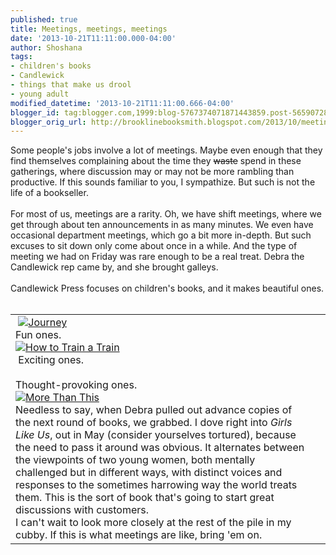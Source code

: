 ```yaml
---
published: true
title: Meetings, meetings, meetings
date: '2013-10-21T11:11:00.000-04:00'
author: Shoshana
tags:
- children's books
- Candlewick
- things that make us drool
- young adult
modified_datetime: '2013-10-21T11:11:00.666-04:00'
blogger_id: tag:blogger.com,1999:blog-5767374071871443859.post-5659072808204540195
blogger_orig_url: http://brooklinebooksmith.blogspot.com/2013/10/meetings-meetings-meetings.html
---
```


Some people's jobs involve a lot of meetings. Maybe even enough that they find themselves complaining about the time they <strike>waste</strike> spend in these gatherings, where discussion may or may not be more rambling than productive. If this sounds familiar to you, I sympathize. But such is not the life of a bookseller.<br /><br />For most of us, meetings are a rarity. Oh, we have shift meetings, where we get through about ten announcements in as many minutes. We even have occasional department meetings, which go a bit more in-depth. But such excuses to sit down only come about once in a while. And the type of meeting we had on Friday was rare enough to be a real treat. Debra the Candlewick rep came by, and she brought galleys.<br /><br />Candlewick Press focuses on children's books, and it makes beautiful ones.<br /><br /><table id="aba-search-results-table"><tbody><tr><td valign="top"><div class="abaproduct-image">&nbsp;<a href="http://www.brooklinebooksmith-shop.com/book/v/9780763660536"><img src="http://images.booksense.com/images/books/536/660/FC9780763660536.JPG" title="Journey" /></a></div><div class="abaproduct-image"></div><div class="abaproduct-image">Fun ones. </div><div class="abaproduct-image"></div><div class="abaproduct-image"><a href="http://www.brooklinebooksmith-shop.com/book/v/9780763663070"><img src="http://images.booksense.com/images/books/070/663/FC9780763663070.JPG" title="How to Train a Train" /></a>&nbsp;</div><div class="abaproduct-image"></div><div class="abaproduct-image">&nbsp;Exciting ones.</div><div class="abaproduct-image"></div><div class="abaproduct-image"><a class="thickbox initThickbox-processed" href="http://images.indiebound.com/523/662/9780763662523.jpg" rel="field_image_cache_0" title="Wild Boy"><img src="http://images.booksense.com/images/books/523/662/FC9780763662523.JPG" title="" /></a>&nbsp;</div><div class="abaproduct-image"></div><div class="abaproduct-image">Thought-provoking ones.</div><div class="abaproduct-image"></div><div class="abaproduct-image"><a href="http://www.brooklinebooksmith-shop.com/book/v/9780763662585"><img src="http://images.booksense.com/images/books/585/662/FC9780763662585.JPG" title="More Than This" /></a>&nbsp;</div><div class="abaproduct-image"></div><div class="abaproduct-image">Needless to say, when Debra pulled out advance copies of the next round of books, we grabbed. I dove right into&nbsp;<i>Girls Like Us</i>, out in May (consider yourselves tortured), because the need to pass it around was obvious. It alternates between the viewpoints of two young women, both mentally challenged but in different ways, with distinct voices and responses to the sometimes harrowing way the world treats them. This is the sort of book that's going to start great discussions with customers. <br /></div><div class="abaproduct-image">I can't wait to look more closely at the rest of the pile in my cubby. If this is what meetings are like, bring 'em on.</div><div class="abaproduct-image"></div></td><td><div class="abaproduct-details"><div class="abaproduct-title"><h2>&nbsp;</h2><br /><br /><br /><br /><br /></div></div></td></tr></tbody></table>